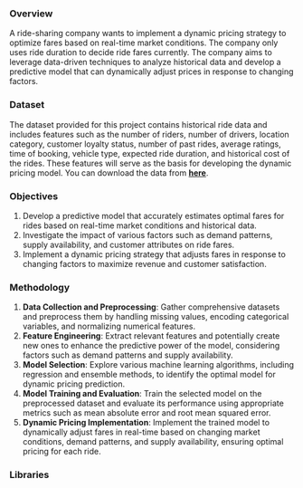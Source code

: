 ### Overview
A ride-sharing company wants to implement a dynamic pricing strategy to optimize fares based on real-time market conditions. The company only uses ride duration to decide ride fares currently. The company aims to leverage data-driven techniques to analyze historical data and develop a predictive model that can dynamically adjust prices in response to changing factors.

### Dataset
The dataset provided for this project contains historical ride data and includes features such as the number of riders, number of drivers, location category, customer loyalty status, number of past rides, average ratings, time of booking, vehicle type, expected ride duration, and historical cost of the rides. These features will serve as the basis for developing the dynamic pricing model. You can download the data from [**here**](#https://statso.io/dynamic-pricing-case-study/).

### Objectives
1. Develop a predictive model that accurately estimates optimal fares for rides based on real-time market conditions and historical data.
2. Investigate the impact of various factors such as demand patterns, supply availability, and customer attributes on ride fares.
3. Implement a dynamic pricing strategy that adjusts fares in response to changing factors to maximize revenue and customer satisfaction.

### Methodology
1. **Data Collection and Preprocessing**: Gather comprehensive datasets and preprocess them by handling missing values, encoding categorical variables, and normalizing numerical features.
2. **Feature Engineering**: Extract relevant features and potentially create new ones to enhance the predictive power of the model, considering factors such as demand patterns and supply availability.
3. **Model Selection**: Explore various machine learning algorithms, including regression and ensemble methods, to identify the optimal model for dynamic pricing prediction.
4. **Model Training and Evaluation**: Train the selected model on the preprocessed dataset and evaluate its performance using appropriate metrics such as mean absolute error and root mean squared error.
5. **Dynamic Pricing Implementation**: Implement the trained model to dynamically adjust fares in real-time based on changing market conditions, demand patterns, and supply availability, ensuring optimal pricing for each ride.

### Libraries
